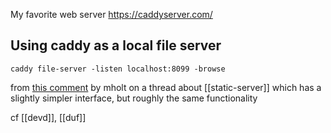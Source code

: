 My favorite web server https://caddyserver.com/

## Using caddy as a local file server

`caddy file-server -listen localhost:8099 -browse`

from [this comment](https://news.ycombinator.com/item?id=37536910) by mholt on a thread about [[static-server]] which has a slightly simpler interface, but roughly the same functionality

cf [[devd]], [[duf]]